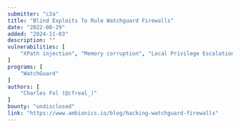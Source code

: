 ```yaml
---
submitter: "c2a"
title: "Blind Exploits To Rule Watchguard Firewalls"
date: "2022-08-29"
added: "2024-11-03"
description: ""
vulnerabilities: [
    "XPath injection", "Memory corruption", "Local Privilege Escalation", "RCE"
]
programs: [
    "WatchGuard"
]
authors: [
    "Charles Fol (@cfreal_)"
]
bounty: "undisclosed"
link: "https://www.ambionics.io/blog/hacking-watchguard-firewalls"
---
```




